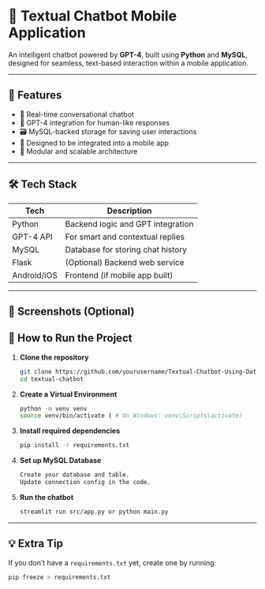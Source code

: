 # 🤖 Textual Chatbot Mobile Application

An intelligent chatbot powered by **GPT-4**, built using **Python** and **MySQL**, designed for seamless, text-based interaction within a mobile application.

---

## 🚀 Features

- 💬 Real-time conversational chatbot
- 🧠 GPT-4 integration for human-like responses
- 🗃️ MySQL-backed storage for saving user interactions
- 📱 Designed to be integrated into a mobile app
- 🔐 Modular and scalable architecture

---

## 🛠️ Tech Stack

| Tech         | Description                       |
|--------------|-----------------------------------|
| Python       | Backend logic and GPT integration |
| GPT-4 API    | For smart and contextual replies  |
| MySQL        | Database for storing chat history |
| Flask        | (Optional) Backend web service    |
| Android/iOS  | Frontend (if mobile app built)    |

---

## 📸 Screenshots (Optional)



## 🧪 How to Run the Project

1. **Clone the repository**
   ```bash
   git clone https://github.com/yourusername/Textual-Chatbot-Using-Database.git
   cd textual-chatbot

2. **Create a Virtual Environment**
   ```bash
   python -m venv venv
   source venv/bin/activate ( # On Windows: venv\Scripts\activate)

3. **Install required dependencies**
   ```bash
   pip install -r requirements.txt

4. **Set up MySQL Database**
   ```bash
   Create your database and table.
   Update connection config in the code.

6. **Run the chatbot**
   ```bash
   streamlit run src/app.py or python main.py


---

## 💡 Extra Tip

If you don’t have a `requirements.txt` yet, create one by running:

```bash
pip freeze > requirements.txt








